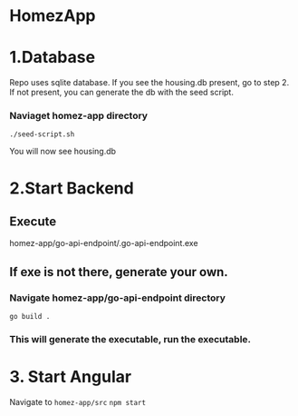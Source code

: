 # HomezApp

# 1.Database
Repo uses sqlite database. If you see the housing.db present, go to step 2.
If  not present, you can generate the db with the seed script.

### Naviaget homez-app directory
`./seed-script.sh`

You will now see housing.db

# 2.Start Backend

## Execute 
homez-app/go-api-endpoint/.go-api-endpoint.exe

## If exe is not there, generate your own.
### Navigate homez-app/go-api-endpoint directory
`go build .`

### This will generate the executable, run the executable.

# 3. Start Angular
Navigate to `homez-app/src`
`npm start`

